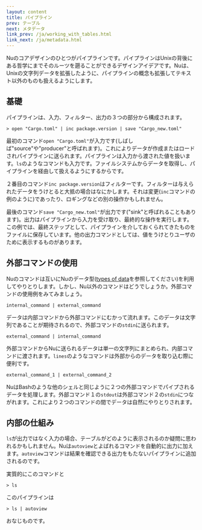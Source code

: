 ```yaml
---
layout: content
title: パイプライン
prev: テーブル
next: メタデータ
link_prev: /ja/working_with_tables.html
link_next: /ja/metadata.html
---
```


Nuのコアデザインのひとつがパイプラインです。パイプラインはUnixの背後にある哲学にまでそのルーツを遡ることができるデザインアイデアです。Nuは、Unixの文字列データを拡張したように、パイプラインの概念も拡張してテキスト以外のものも扱えるようにします。

## 基礎

パイプラインは、入力、フィルター、出力の３つの部分から構成されます。

```
> open "Cargo.toml" | inc package.version | save "Cargo_new.toml"
```

最初のコマンド`open "Cargo.toml"`が入力です(しばしば"source"や"producer"と呼ばれます)。これによりデータが作成またはロードされパイプラインに送られます。パイプラインは入力から渡された値を扱います。`ls`のようなコマンドも入力です。ファイルシステムからデータを取得し、パイプラインを経由して扱えるようにするからです。

２番目のコマンド`inc package.version`はフィルターです。フィルターは与えられたデータをうけとると大抵の場合はなにかします。それは変更(`inc`コマンドの例のように)であったり、ロギングなどの別の操作かもしれません。

最後のコマンド`save "Cargo_new.toml"`が出力です("sink"と呼ばれることもあります)。出力はパイプラインから入力を受け取り、最終的な操作を実行します。この例では、最終ステップとして、パイプラインを介しておくられてきたものをファイルに保存しています。他の出力コマンドとしては、値をうけとりユーザのために表示するものがあります。

## 外部コマンドの使用

Nuのコマンドは互いにNuのデータ型([types of data](types_of_data.md)を参照してください)を利用してやりとりします。しかし、Nu以外のコマンドはどうでしょうか。外部コマンドの使用例をみてみましょう。

`internal_command | external_command`

データは内部コマンドから外部コマンドにむかって流れます。このデータは文字列であることが期待されるので、外部コマンドの`stdin`に送られます。

`external_command | internal_command`

外部コマンドからNuに送られるデータは単一の文字列にまとめられ、内部コマンドに渡されます。`lines`のようなコマンドは外部からのデータを取り込む際に便利です。

`external_command_1 | external_command_2`

NuはBashのような他のシェルと同じように２つの外部コマンドでパイプされるデータを処理します。外部コマンド１の`stdout`は外部コマンド２の`stdin`につながれます。これにより２つのコマンドの間でデータは自然にやりとりされます。

## 内部の仕組み


`ls`が出力ではなく入力の場合、テーブルがどのように表示されるのか疑問に思われるかもしれません。Nuは`autoview`とよばれるコマンドを自動的に出力に加えます。`autoview`コマンドは結果を確認できる出力をもたないパイプラインに追加されるのです。

実質的にこのコマンドと

```
> ls
```

このパイプラインは

```
> ls | autoview
```

おなじものです。